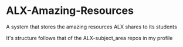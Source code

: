 # ALX-Amazing-Resources
A system that stores the amazing resources ALX shares to its students

It's structure follows that of the ALX-subject_area repos in my profile
